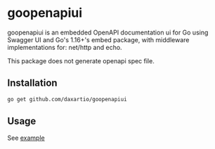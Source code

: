 # goopenapiui

goopenapiui is an embedded OpenAPI documentation ui for Go using Swagger UI and Go's 1.16+'s embed package, with middleware implementations for: net/http and echo.

This package does not generate openapi spec file.

## Installation

```sh
go get github.com/daxartio/goopenapiui
```

## Usage

See [example](examples/README.md)
